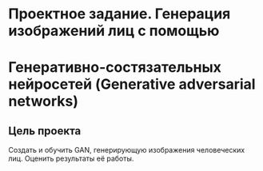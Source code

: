 # Проектное задание. Генерация изображений лиц с помощью
# Генеративно-состязательных нейросетей (Generative adversarial networks)

## Цель проекта
Создать и обучить GAN, генерирующую изображения человеческих лиц. Оценить результаты её работы.